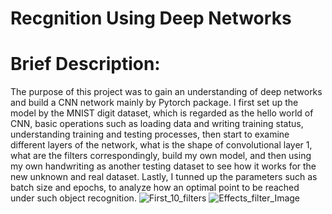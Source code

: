 # Recgnition Using Deep Networks
 
# Brief Description: 

The purpose of this project was to gain an understanding of deep networks and build a CNN network mainly by Pytorch package. I first set up the model by the MNIST digit dataset, which is regarded as the hello world of CNN, basic operations such as loading data and writing training status, understanding training and testing processes, then start to examine different layers of the network, what is the shape of convolutional layer 1, what are the filters correspondingly, build my own model, and then using my own handwriting as another testing dataset to see how it works for the new unknown and real dataset.  Lastly, I tunned up the parameters such as batch size and epochs, to analyze how an optimal point to be reached under such object recognition. 
![First_10_filters](https://github.com/Atharva-Pandkar/Recgnition-Using-Deep-Networks/assets/62322017/32d5c123-511f-40dc-a529-b097e3b73b3c)
![Effects_filter_Image](https://github.com/Atharva-Pandkar/Recgnition-Using-Deep-Networks/assets/62322017/82577fd7-d8f4-41c0-a411-4ab4d5750be4)
